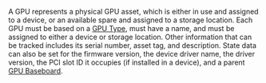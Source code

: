 A GPU represents a physical GPU asset, which is either in use and assigned to a device, or an available spare and assigned to a storage location.
Each GPU must be based on a [GPU Type](gputype.md), must have a name, and must be assigned to either a device or storage location.
Other information that can be tracked includes its serial number, asset tag, and description.
State data can also be set for the firmware version, the device driver name, the driver version, the PCI slot ID it occupies (if installed in a device), and a parent [GPU Baseboard](gpubaseboard.md).
